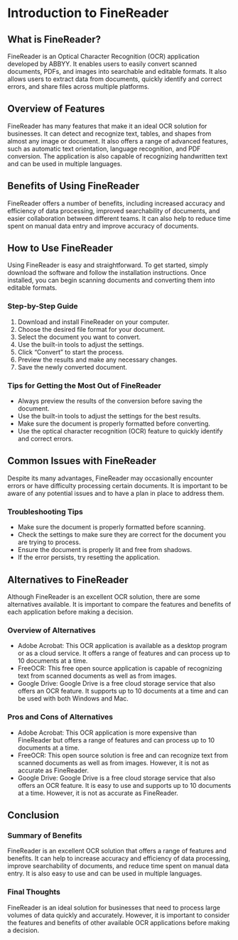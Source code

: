 

# **Introduction to FineReader**

## **What is FineReader?**

FineReader is an Optical Character Recognition (OCR) application developed by ABBYY. It enables users to easily convert scanned documents, PDFs, and images into searchable and editable formats. It also allows users to extract data from documents, quickly identify and correct errors, and share files across multiple platforms.

## **Overview of Features**

FineReader has many features that make it an ideal OCR solution for businesses. It can detect and recognize text, tables, and shapes from almost any image or document. It also offers a range of advanced features, such as automatic text orientation, language recognition, and PDF conversion. The application is also capable of recognizing handwritten text and can be used in multiple languages.

## **Benefits of Using FineReader**

FineReader offers a number of benefits, including increased accuracy and efficiency of data processing, improved searchability of documents, and easier collaboration between different teams. It can also help to reduce time spent on manual data entry and improve accuracy of documents.

## **How to Use FineReader**

Using FineReader is easy and straightforward. To get started, simply download the software and follow the installation instructions. Once installed, you can begin scanning documents and converting them into editable formats.

### **Step-by-Step Guide**

1. Download and install FineReader on your computer.
2. Choose the desired file format for your document.
3. Select the document you want to convert.
4. Use the built-in tools to adjust the settings.
5. Click “Convert” to start the process.
6. Preview the results and make any necessary changes.
7. Save the newly converted document.

### **Tips for Getting the Most Out of FineReader**

- Always preview the results of the conversion before saving the document.
- Use the built-in tools to adjust the settings for the best results.
- Make sure the document is properly formatted before converting.
- Use the optical character recognition (OCR) feature to quickly identify and correct errors.

## **Common Issues with FineReader**

Despite its many advantages, FineReader may occasionally encounter errors or have difficulty processing certain documents. It is important to be aware of any potential issues and to have a plan in place to address them.

### **Troubleshooting Tips**

- Make sure the document is properly formatted before scanning.
- Check the settings to make sure they are correct for the document you are trying to process.
- Ensure the document is properly lit and free from shadows.
- If the error persists, try resetting the application.

## **Alternatives to FineReader**

Although FineReader is an excellent OCR solution, there are some alternatives available. It is important to compare the features and benefits of each application before making a decision.

### **Overview of Alternatives**

- Adobe Acrobat: This OCR application is available as a desktop program or as a cloud service. It offers a range of features and can process up to 10 documents at a time.
- FreeOCR: This free open source application is capable of recognizing text from scanned documents as well as from images.
- Google Drive: Google Drive is a free cloud storage service that also offers an OCR feature. It supports up to 10 documents at a time and can be used with both Windows and Mac.

### **Pros and Cons of Alternatives**

- Adobe Acrobat: This OCR application is more expensive than FineReader but offers a range of features and can process up to 10 documents at a time.
- FreeOCR: This open source solution is free and can recognize text from scanned documents as well as from images. However, it is not as accurate as FineReader.
- Google Drive: Google Drive is a free cloud storage service that also offers an OCR feature. It is easy to use and supports up to 10 documents at a time. However, it is not as accurate as FineReader.

## **Conclusion**

### **Summary of Benefits**

FineReader is an excellent OCR solution that offers a range of features and benefits. It can help to increase accuracy and efficiency of data processing, improve searchability of documents, and reduce time spent on manual data entry. It is also easy to use and can be used in multiple languages.

### **Final Thoughts**

FineReader is an ideal solution for businesses that need to process large volumes of data quickly and accurately. However, it is important to consider the features and benefits of other available OCR applications before making a decision.